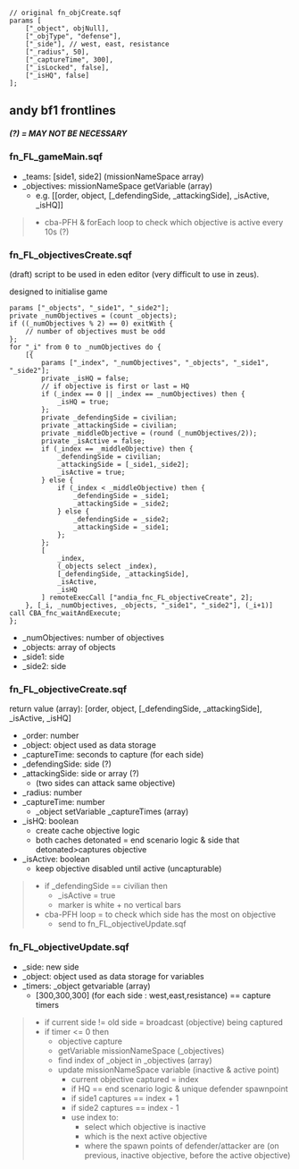 	// original fn_objCreate.sqf
	params [
		["_object", objNull], 
		["_objType", "defense"],
		["_side"], // west, east, resistance
		["_radius", 50],
		["_captureTime", 300], 
		["_isLocked", false], 
		["_isHQ", false]
	];

## andy bf1 frontlines

##### (?) = MAY NOT BE NECESSARY

### __fn_FL_gameMain.sqf__
- _teams: [side1, side2] (missionNameSpace array)
- _objectives: missionNameSpace getVariable (array)
	- e.g. [[order, object, [_defendingSide, _attackingSide], _isActive, _isHQ]]
> - cba-PFH & forEach loop to check which objective is active every 10s (?)

### __fn_FL_objectivesCreate.sqf__
(draft) script to be used in eden editor 
(very difficult to use in zeus). 

designed to initialise game

	params ["_objects", "_side1", "_side2"];
	private _numObjectives = (count _objects);
	if ((_numObjectives % 2) == 0) exitWith {
		// number of objectives must be odd
	};
	for "_i" from 0 to _numObjectives do {
		[{
			params ["_index", "_numObjectives", "_objects", "_side1", "_side2"];
			private _isHQ = false;
			// if objective is first or last = HQ
			if (_index == 0 || _index == _numObjectives) then {
				_isHQ = true;
			};
			private _defendingSide = civilian;
			private _attackingSide = civilian;
			private _middleObjective = (round (_numObjectives/2));
			private _isActive = false;
			if (_index == _middleObjective) then {
				_defendingSide = civilian;
				_attackingSide = [_side1,_side2];
				_isActive = true;
			} else {
				if (_index < _middleObjective) then {
					_defendingSide = _side1;
					_attackingSide = _side2;
				} else {
					_defendingSide = _side2;
					_attackingSide = _side1;
				};
			};
			[
				_index,
				(_objects select _index),
				[_defendingSide, _attackingSide],
				_isActive,
				_isHQ
			] remoteExecCall ["andia_fnc_FL_objectiveCreate", 2]; 
		}, [_i, _numObjectives, _objects, "_side1", "_side2"], (_i+1)] call CBA_fnc_waitAndExecute;
	};

- _numObjectives: number of objectives
- _objects: array of objects
- _side1: side
- _side2: side

### __fn_FL_objectiveCreate.sqf__
return value (array): [order, object, [_defendingSide, _attackingSide], _isActive, _isHQ]
- _order: number
- _object: object used as data storage
- _captureTime: seconds to capture (for each side)
- _defendingSide: side (?)
- _attackingSide: side or array (?)
	- (two sides can attack same objective)
- _radius: number
- _captureTime: number
	- _object setVariable _captureTimes (array) 
- _isHQ: boolean
	- create cache objective logic 
	- both caches detonated = end scenario logic & side that detonated>captures objective
- _isActive: boolean
	- keep objective disabled until active (uncapturable)
> - if _defendingSide == civilian then
> 	- _isActive = true
> 	- marker is white + no vertical bars
> - cba-PFH loop = to check which side has the most on objective
> 	- send to fn_FL_objectiveUpdate.sqf

### __fn_FL_objectiveUpdate.sqf__
- _side: new side
- _object: object used as data storage for variables
- _timers: _object getvariable (array)
	- [300,300,300] (for each side : west,east,resistance) == capture timers
> - if current side != old side = broadcast (objective) being captured
> - if timer <= 0 then 
> 	- objective capture
>	- getVariable missionNameSpace (_objectives)
>	- find index of _object in _objectives (array)
> 	- update missionNameSpace variable (inactive & active point)
> 		- current objective captured = index
> 		- if HQ == end scenario logic & unique defender spawnpoint
> 		- if side1 captures == index + 1
> 		- if side2 captures == index - 1
> 		- use index to:
>			- select which objective is inactive
> 			- which is the next active objective
> 			- where the spawn points of defender/attacker are (on previous, inactive objective, before the active objective)